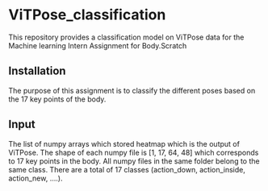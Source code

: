 # ViTPose_classification
This repository provides a classification model on ViTPose data for the Machine learning Intern Assignment for Body.Scratch

## Installation
The purpose of this assignment is to classify the different poses based on the 17 key points of the body.

## Input
The list of numpy arrays which stored heatmap which is the output of ViTPose. The shape of each numpy file is [1, 17, 64, 48] which corresponds to 17 key points in the body. All numpy files in the same folder belong to the same class. There are a total of 17 classes (action_down, action_inside, action_new, ….). 

